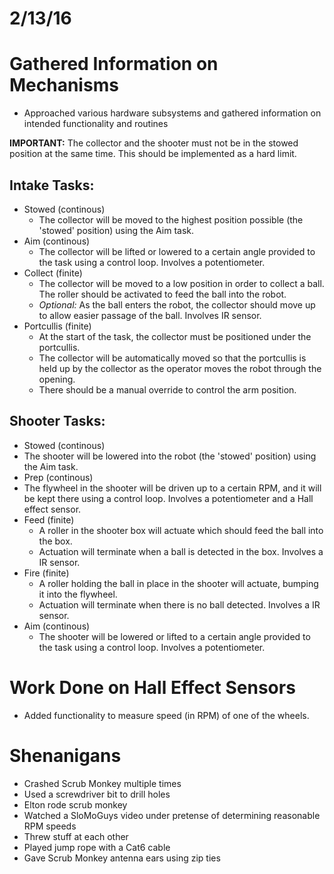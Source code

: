 # 2/13/16
# Gathered Information on Mechanisms
- Approached various hardware subsystems and gathered information on intended functionality and routines

**IMPORTANT:** The collector and the shooter must not be in the stowed position at the same time. This should be implemented as a hard limit.

Intake Tasks:
---
- Stowed (continous)
  - The collector will be moved to the highest position possible (the 'stowed' position) using the Aim task.
- Aim (continous)
  - The collector will be lifted or lowered to a certain angle provided to the task using a control loop. Involves a potentiometer.
- Collect (finite)
  - The collector will be moved to a low position in order to collect a ball. The roller should be activated to feed the ball into the robot.
  - _Optional:_ As the ball enters the robot, the collector should move up to allow easier passage of the ball. Involves IR sensor.
- Portcullis (finite)
  - At the start of the task, the collector must be positioned under the portcullis.
  - The collector will be automatically moved so that the portcullis is held up by the collector as the operator moves the robot through the opening.
  - There should be a manual override to control the arm position.

Shooter Tasks:
---
- Stowed (continous)
 - The shooter will be lowered into the robot (the 'stowed' position) using the Aim task.
- Prep (continous)
 - The flywheel in the shooter will be driven up to a certain RPM, and it will be kept there using a control loop. Involves a potentiometer and a Hall effect sensor.
- Feed (finite)
  - A roller in the shooter box will actuate which should feed the ball into the box.
  - Actuation will terminate when a ball is detected in the box. Involves a IR sensor.
- Fire (finite)
  - A roller holding the ball in place in the shooter will actuate, bumping it into the flywheel.
  - Actuation will terminate when there is no ball detected. Involves a IR sensor.
- Aim (continous)
  - The shooter will be lowered or lifted to a certain angle provided to the task using a control loop. Involves a potentiometer.

# Work Done on Hall Effect Sensors
- Added functionality to measure speed (in RPM) of one of the wheels.

# Shenanigans
- Crashed Scrub Monkey multiple times
- Used a screwdriver bit to drill holes
- Elton rode scrub monkey
- Watched a SloMoGuys video under pretense of determining reasonable RPM speeds
- Threw stuff at each other
- Played jump rope with a Cat6 cable
- Gave Scrub Monkey antenna ears using zip ties
